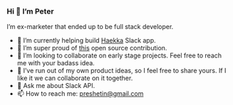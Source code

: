 ### Hi 👋 I’m Peter

I’m ex-marketer that ended up to be full stack developer.

- 🔭 I’m currently helping build [Haekka](http://haekka.com/) Slack app.
- 💪 I’m super proud of [this](https://github.com/serverless/serverless/pull/7335) open source contribution. 
- 👯 I’m looking to collaborate on early stage projects. Feel free to reach me with your badass idea.
- 🤔 I’ve run out of my own product ideas, so I feel free to share yours. If I like it we can collaborate on it together.
- 💬 Ask me about Slack API.
- 📫 How to reach me: preshetin@gmail.com

